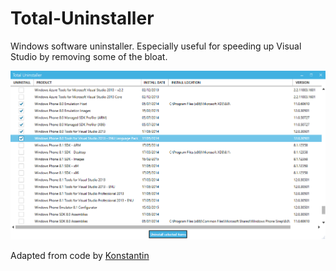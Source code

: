 # Total-Uninstaller

Windows software uninstaller. Especially useful for speeding up Visual Studio by removing some of the bloat.

![screenshot](TotalUninstaller/img/screenshot.png)

Adapted from code by [Konstantin](https://totaluninstaller.codeplex.com/)
